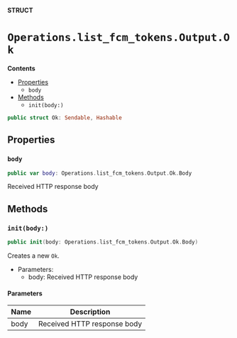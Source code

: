 **STRUCT**

# `Operations.list_fcm_tokens.Output.Ok`

**Contents**

- [Properties](#properties)
  - `body`
- [Methods](#methods)
  - `init(body:)`

```swift
public struct Ok: Sendable, Hashable
```

## Properties
### `body`

```swift
public var body: Operations.list_fcm_tokens.Output.Ok.Body
```

Received HTTP response body

## Methods
### `init(body:)`

```swift
public init(body: Operations.list_fcm_tokens.Output.Ok.Body)
```

Creates a new `Ok`.

- Parameters:
  - body: Received HTTP response body

#### Parameters

| Name | Description |
| ---- | ----------- |
| body | Received HTTP response body |